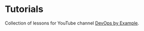 # Tutorials
Collection of lessons for YouTube channel [DevOps by Example](https://www.youtube.com/channel/UCeLvlbC754U6FyFQbKc0UnQ?view_as=subscriber).